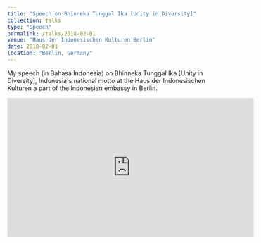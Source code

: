 ```yaml
---
title: "Speech on Bhinneka Tunggal Ika [Unity in Diversity]"
collection: talks
type: "Speech"
permalink: /talks/2018-02-01
venue: "Haus der Indonesischen Kulturen Berlin"
date: 2018-02-01
location: "Berlin, Germany"
---
```


My speech (in Bahasa Indonesia) on Bhinneka Tunggal Ika [Unity in Diversity], Indonesia's national motto at the Haus der Indonesischen Kulturen a part of the Indonesian embassy in Berlin.

<iframe width="560" height="315" src="https://www.youtube.com/embed/N5t72KMbPKM?si=zeP8PTKKn20fE5Da" title="YouTube video player" frameborder="0" allow="accelerometer; autoplay; clipboard-write; encrypted-media; gyroscope; picture-in-picture; web-share" allowfullscreen></iframe>